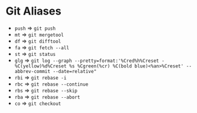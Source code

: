# Git Aliases

- `push` => `git push`
- `mt` => `git mergetool`
- `df` => `git difftool`
- `fa` => `git fetch --all`
- `st` => `git status`
- `glg` => `git log --graph --pretty=format:'%Cred%h%Creset -%C(yellow)%d%Creset %s %Cgreen(%cr) %C(bold blue)<%an>%Creset' --abbrev-commit --date=relative"`
- `rbi` => `git rebase -i`
- `rbc` => `git rebase --continue`
- `rbs` => `git rebase --skip`
- `rba` => `git rebase --abort`
- `co` => `git checkout`
